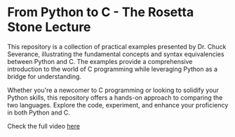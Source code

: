 # From Python to C - The Rosetta Stone Lecture

This repository is a collection of practical examples presented by Dr. Chuck Severance, illustrating the fundamental concepts and syntax equivalencies between Python and C. The examples provide a comprehensive introduction to the world of C programming while leveraging Python as a bridge for understanding.

Whether you're a newcomer to C programming or looking to solidify your Python skills, this repository offers a hands-on approach to comparing the two languages. Explore the code, experiment, and enhance your proficiency in both Python and C.

Check the full video [here](https://www.youtube.com/watch?v=LMMG8d-JjtQ&list=PLlRFEj9H3Oj5NbaFb1b2n8lib01uNPWLa&index=5)
